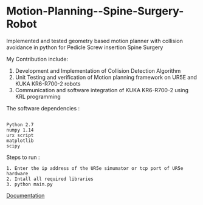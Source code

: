 # Motion-Planning--Spine-Surgery-Robot
Implemented and tested geometry based motion planner with collision avoidance in python for Pedicle Screw insertion Spine Surgery

My Contribution include: 
1. Development and Implementation of Collision Detection Algorithm
2. Unit Testing and verification of Motion planning framework on UR5E and KUKA KR6-R700-2 robots 
3. Communication and software integration of KUKA KR6-R700-2 using KRL programming 

The software dependencies :
```

Python 2.7
numpy 1.14
urx script
matplotlib
scipy
```

Steps to run :
```
1. Enter the ip address of the UR5e simumator or tcp port of UR5e hardware
2. Intall all required libraries
3. python main.py

```
<a href ="https://github.com/UthiraS/Motion-Planning--Spine-Surgery-Robot/blob/main/SSR_KUKA_motionplanner.pdf"> Documentation</a>

